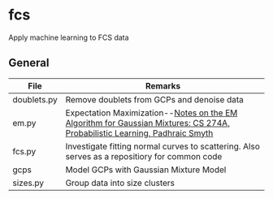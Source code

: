# fcs
Apply machine learning to FCS data

## General

| File  | Remarks |
|---------------|--------------------------------------------|
| doublets.py |Remove doublets from GCPs and denoise data|
| em.py | Expectation Maximization--[Notes on the EM Algorithm for Gaussian Mixtures: CS 274A, Probabilistic Learning, Padhraic Smyth ](https://www.ics.uci.edu/~smyth/courses/cs274/notes/EMnotes.pdf)|
| fcs.py | Investigate fitting normal curves to scattering. Also serves as a repositiory for common code |
| gcps | Model GCPs with Gaussian Mixture Model |
| sizes.py | Group data into size clusters|